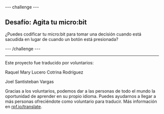 --- challenge ---

## Desafío: Agita tu micro:bit

¿Puedes codificar tu micro:bit para tomar una decisión cuando está sacudida en lugar de cuando un botón está presionada?

--- /challenge ---


***
Este proyecto fue traducido por voluntarios:

Raquel Mary Lucero Cotrina Rodríguez

Joel Santisteban Vargas

Gracias a los voluntarios, podemos dar a las personas de todo el mundo la oportunidad de aprender en su propio idioma. Puedes ayudarnos a llegar a más personas ofreciéndote como voluntario para traducir. Más información en [rpf.io/translate](https://rpf.io/translate).